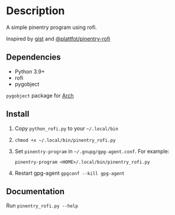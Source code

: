 # Description

A simple pinentry program using rofi.

Inspired by [gist](https://gist.github.com/Cimbali/862a430a0f28ffe07f8ae618e8b73973) and [@plattfot/pinentry-rofi](https://github.com/plattfot/pinentry-rofi/tree/master)

## Dependencies

- Python 3.9+
- rofi
- pygobject

`pygobject` package for [Arch](https://archlinux.org/packages/extra/x86_64/python-gobject/)

## Install

1. Copy `python_rofi.py` to your `~/.local/bin`
2. `chmod +x ~/.local/bin/pinentry_rofi.py`
3. Set `pinentry-program` in `~/.gnupg/gpg-agent.conf`. For example:

    `pinentry-program <HOME>/.local/bin/pinentry_rofi.py`

4. Restart gpg-agent `gpgconf --kill gpg-agent`

## Documentation

Run `pinentry_rofi.py --help`
